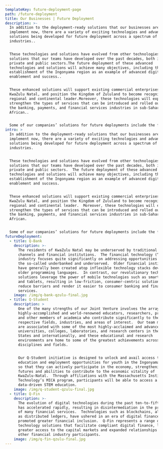 ```yaml
---
templateKey: future-deployment-page
path: /future-deployment
title: Our Businesses | Future Deployment
description: >-
  In addition to the deployment-ready solutions that our businesses are ready to
  implement now, there are a variety of exciting technologies and advanced
  solutions being developed for future deployment across a spectrum of
  industries..


  These technologies and solutions have evolved from other technologies and
  solutions that our teams have developed over the past decades, both in the
  private and public sectors.The future deployment of these advanced
  technologies and solutions will achieve many objectives, including the
  establishment of the Ingonyama region as an example of advanced digital
  enablement and success..


  These enhanced solutions will support existing commercial enterprises across
  KwaZulu Natal, and position the Kingdom of Zululand to become recognized as a
  regional and continental leader.Moreover, these technologies will expand and
  strengthen the types of services that can be introduced and rolled out across
  the banking, payments, and financial services industries in sub-Saharan
  African..


  Some of our companies’ solutions for future deployments include the following:
intro: >
  In addition to the deployment-ready solutions that our businesses are ready to
  implement now, there are a variety of exciting technologies and advanced
  solutions being developed for future deployment across a spectrum of
  industries.


  These technologies and solutions have evolved from other technologies and
  solutions that our teams have developed over the past decades, both in the
  private and public sectors.  The future deployment of these advanced
  technologies and solutions will achieve many objectives, including the
  establishment of the Ingonyama region as an example of advanced digital
  enablement and success. 


  These enhanced solutions will support existing commercial enterprises across
  KwaZulu Natal, and position the Kingdom of Zululand to become recognized as a
  regional and continental leader.  Moreover, these technologies will expand and
  strengthen the types of services that can be introduced and rolled out across
  the banking, payments, and financial services industries in sub-Saharan
  African.


  Some of our companies’ solutions for future deployments include the following:
futureDeployment:
  - title: Q-Bank
    description: >-
      The residents of KwaZulu Natal may be underserved by traditional banking
      channels and financial institutions.  The financial technology (“fintech”)
      industry focuses quite significantly on addressing opportunities involving
      the so-called underbanked and underserved.  Older financial institutions
      have generally been created atop inflexible technology stacks developed in
      older programming languages.  In contrast, our revolutionary technology
      solutions leverage the power of mobile technologies such as smartphones
      and tablets, resulting in low-friction, consumer-centric solutions that
      reduce barriers and render it easier to consumer banking and financial
      services.
    image: /img/q-bank-qzulu-final.jpg
  - title: Q-Student
    description: >
      One of the many strengths of our Joint Venture involves the array of
      highly-accomplished and world-renowned educators, researchers, professors,
      and other members of academia who contribute significantly to their
      respective fields, industries, and areas of interest.  Our team members
      are associated with some of the most highly-acclaimed and advanced
      universities, colleges, laboratories, and research centers in the United
      States and internationally, and these educational and research
      environments are home to some of the greatest achievements across many
      disciplines and fields.  


      Our Q-Student initiative is designed to unlock and avail access to
      education and employment opportunities for youth in the Ingonyama region
      so that they can actively participate in the economy, strengthening their
      futures and abilities to contribute to the economic vitality of
      KwaZulu-Natal.  Through affiliations with the Massachusetts Institute of
      Technology’s MICA program, participants will be able to access a hands-on,
      data-driven STEM education.
    image: /img/q-student-qzulu-final.jpg
  - title: Q-Fin
    description: >-
      The evolution of digital technologies during the past ten-to-fifteen years
      has accelerated rapidly, resulting in disintermediation in the provision
      of many financial services.  Technologies such as blockchains, also known
      as distributed ledgers, have ushered in an era of digital finance that has
      promoted greater financial inclusion.  Q-Fin represents a range of
      technology solutions that facilitate compliant digital finance, leading to
      greater access to the capital markets and expanded relationships with
      other financial industry participants.
    image: /img/q-fin-qzulu-final.jpg
---
```

